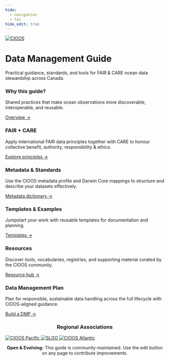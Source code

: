 ```yaml
---
hide:
  - navigation
  - toc
hide_edit: true
---
```


<div class="top-logo">
  <a href="/en/" aria-label="CIOOS home (English)"><img class="hero__logo" src="../assets/logos/cioos-national-color_en.svg" alt="CIOOS" /></a>
</div>
<!-- Hero Section -->
<div class="hero" role="banner">
  <div class="hero__content">
    <h1>Data Management Guide</h1>
    <p class="hero__tagline">Practical guidance, standards, and tools for FAIR & CARE ocean data stewardship across Canada.</p>
  </div>
</div>
<!-- Key Features / Quick Links -->
<div class="feature-grid">
  <div class="feature-card">
    <h3>Why this guide?</h3>
    <p>Shared practices that make ocean observations more discoverable, interoperable, and reusable.</p>
    <a class="feature-link" href="guide/accueil/">Overview →</a>
  </div>
  <div class="feature-card">
    <h3>FAIR + CARE</h3>
    <p>Apply international FAIR data principles together with CARE to honour collective benefit, authority, responsibility & ethics.</p>
    <a class="feature-link" href="guide/faircare/">Explore principles →</a>
  </div>
  <div class="feature-card">
    <h3>Metadata & Standards</h3>
    <p>Use the CIOOS metadata profile and Darwin Core mappings to structure and describe your datasets effectively.</p>
    <a class="feature-link" href="guide/dictionnaire/">Metadata dictionary →</a>
  </div>
  <div class="feature-card">
    <h3>Templates & Examples</h3>
    <p>Jumpstart your work with reusable templates for documentation and planning.</p>
    <a class="feature-link" href="guide/template/">Templates →</a>
  </div>
  <div class="feature-card">
    <h3>Resources</h3>
    <p>Discover tools, vocabularies, registries, and supporting material curated by the CIOOS community.</p>
    <a class="feature-link" href="guide/ressources/">Resource hub →</a>
  </div>
  <div class="feature-card">
    <h3>Data Management Plan</h3>
    <p>Plan for responsible, sustainable data handling across the full lifecycle with CIOOS-aligned guidance.</p>
    <a class="feature-link" href="pgd/pgdcioos/">Build a DMP →</a>
  </div>
</div>

<h3 style="text-align: center;">Regional Associations</h3>
<div class="regions-logos" aria-label="CIOOS Regional Associations">
  <a href="https://cioospacific.ca/" aria-label="CIOOS Pacific">
    <img src="../assets/logos/CioosPac_EN.PNG" alt="CIOOS Pacific" />
  </a>
  <a href="https://ogsl.ca/en/home-slgo/" aria-label="SLGO Gulf of St. Lawrence">
    <img src="../assets/logos/SLGO_Logo.png" alt="SLGO" />
  </a>
  <a href="https://cioosatlantic.ca/" aria-label="CIOOS Atlantic">
    <img src="../assets/logos/CioosAtl_EN.PNG" alt="CIOOS Atlantic" />
  </a>
</div>

<div class="intro-note" style="text-align: center;">
<p><strong>Open & Evolving:</strong> This guide is community-maintained. Use the edit button on any page to contribute improvements.</p>
</div>

